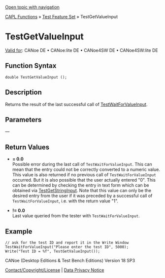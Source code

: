 [Open topic with navigation](../../../../../CANoeDEFamily.htm#Topics/CAPLFunctions/Test/Functions/CAPLfunctionTestGetValueInput.md)

[CAPL Functions](../../CAPLfunctions.md) » [Test Feature Set](../CAPLfunctionsTFSOverview.md) » TestGetValueInput

# TestGetValueInput

[Valid for](../../../Shared/FeatureAvailability.md): CANoe DE • CANoe:lite DE • CANoe4SW DE • CANoe4SW:lite DE

## Function Syntax

```plaintext
double TestGetValueInput ();
```

## Description

Returns the result of the last successful call of [TestWaitForValueInput](CAPLfunctionTestWaitForValueInput.md).

## Parameters

—

## Return Values

- **= 0.0**  
  Possible error during the last call of `TestWaitForValueInput`. This can mean that the entry could not be correctly converted to a numeric value. This value is also returned if no previous call of `TestWaitForValueInput` occurred. But it is also possible that the user actually entered "0". This can be determined by checking the entry in text form which can be obtained via [TestGetStringInput](CAPLfunctionTestGetStringInput.md). Note that this value can only be the desired entry from the user if it was preceded by a successful call of `TestWaitForValueInput`, i.e. with the return value "1".

- **!= 0.0**  
  Last value queried from the tester with `TestWaitForValueInput`.

## Example

```plaintext
// ask for the test ID and report it in the Write Window
TestWaitForValueInput("Please enter the test ID", 5000);
Write("Test ID = %f", TestGetValueInput());
```

CANoe (Desktop Editions & Test Bench Editions) Version 18 SP3

[Contact/Copyright/License](../../../Shared/ContactCopyrightLicense.md) | [Data Privacy Notice](https://www.vector.com/int/en/company/get-info/privacy-policy/)
